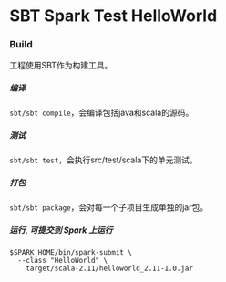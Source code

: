 
# SBT Spark Test HelloWorld

### Build

工程使用SBT作为构建工具。

##### 编译

`sbt/sbt compile`，会编译包括java和scala的源码。

##### 测试

`sbt/sbt test`，会执行src/test/scala下的单元测试。

##### 打包

`sbt/sbt package`，会对每一个子项目生成单独的jar包。

##### 运行, 可提交到 Spark 上运行

```
$SPARK_HOME/bin/spark-submit \
  --class "HelloWorld" \
    target/scala-2.11/helloworld_2.11-1.0.jar
```


